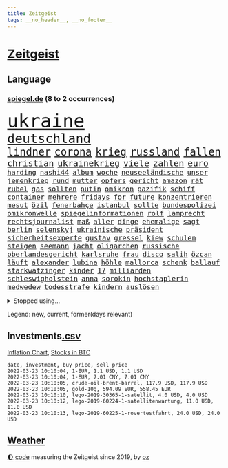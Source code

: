 ```yaml
---
title: Zeitgeist
tags: __no_header__, __no_footer__
---
```


# [Zeitgeist](https://oliz.io/zeitgeist/)

## Language

<h3><a href="https://www.spiegel.de" target="_blank">spiegel.de</a> (8 to 2 occurrences)</h3>
<p style="font-family:monospace">
<span style="font-size:32pt"><a href="news_links.html#ukraine" class="current">ukraine</a></span>
<br>
<span style="font-size:22pt"><a href="news_links.html#deutschland" class="current">deutschland</a></span>
<br>
<span style="font-size:18pt"><a href="news_links.html#lindner" class="current">lindner</a></span>
<span style="font-size:18pt"><a href="news_links.html#corona" class="current">corona</a></span>
<span style="font-size:18pt"><a href="news_links.html#krieg" class="current">krieg</a></span>
<span style="font-size:18pt"><a href="news_links.html#russland" class="current">russland</a></span>
<span style="font-size:18pt"><a href="news_links.html#fallen" class="current">fallen</a></span>
<br>
<span style="font-size:15pt"><a href="news_links.html#christian" class="current">christian</a></span>
<span style="font-size:15pt"><a href="news_links.html#ukrainekrieg" class="current">ukrainekrieg</a></span>
<span style="font-size:15pt"><a href="news_links.html#viele" class="current">viele</a></span>
<span style="font-size:15pt"><a href="news_links.html#zahlen" class="current">zahlen</a></span>
<span style="font-size:15pt"><a href="news_links.html#euro" class="current">euro</a></span>
<br>
<span style="font-size:12pt"><a href="news_links.html#harding" class="new">harding</a></span>
<span style="font-size:12pt"><a href="news_links.html#nashi44" class="new">nashi44</a></span>
<span style="font-size:12pt"><a href="news_links.html#album" class="current">album</a></span>
<span style="font-size:12pt"><a href="news_links.html#woche" class="current">woche</a></span>
<span style="font-size:12pt"><a href="news_links.html#neuseeländische" class="current">neuseeländische</a></span>
<span style="font-size:12pt"><a href="news_links.html#unser" class="current">unser</a></span>
<span style="font-size:12pt"><a href="news_links.html#jemenkrieg" class="current">jemenkrieg</a></span>
<span style="font-size:12pt"><a href="news_links.html#rund" class="current">rund</a></span>
<span style="font-size:12pt"><a href="news_links.html#mutter" class="current">mutter</a></span>
<span style="font-size:12pt"><a href="news_links.html#opfers" class="current">opfers</a></span>
<span style="font-size:12pt"><a href="news_links.html#gericht" class="current">gericht</a></span>
<span style="font-size:12pt"><a href="news_links.html#amazon" class="current">amazon</a></span>
<span style="font-size:12pt"><a href="news_links.html#rät" class="current">rät</a></span>
<span style="font-size:12pt"><a href="news_links.html#rubel" class="current">rubel</a></span>
<span style="font-size:12pt"><a href="news_links.html#gas" class="current">gas</a></span>
<span style="font-size:12pt"><a href="news_links.html#sollten" class="current">sollten</a></span>
<span style="font-size:12pt"><a href="news_links.html#putin" class="current">putin</a></span>
<span style="font-size:12pt"><a href="news_links.html#omikron" class="current">omikron</a></span>
<span style="font-size:12pt"><a href="news_links.html#pazifik" class="current">pazifik</a></span>
<span style="font-size:12pt"><a href="news_links.html#schiff" class="current">schiff</a></span>
<span style="font-size:12pt"><a href="news_links.html#container" class="current">container</a></span>
<span style="font-size:12pt"><a href="news_links.html#mehrere" class="current">mehrere</a></span>
<span style="font-size:12pt"><a href="news_links.html#fridays" class="current">fridays</a></span>
<span style="font-size:12pt"><a href="news_links.html#for" class="current">for</a></span>
<span style="font-size:12pt"><a href="news_links.html#future" class="current">future</a></span>
<span style="font-size:12pt"><a href="news_links.html#konzentrieren" class="current">konzentrieren</a></span>
<span style="font-size:12pt"><a href="news_links.html#mesut" class="new">mesut</a></span>
<span style="font-size:12pt"><a href="news_links.html#özil" class="new">özil</a></span>
<span style="font-size:12pt"><a href="news_links.html#fenerbahçe" class="new">fenerbahçe</a></span>
<span style="font-size:12pt"><a href="news_links.html#istanbul" class="current">istanbul</a></span>
<span style="font-size:12pt"><a href="news_links.html#sollte" class="current">sollte</a></span>
<span style="font-size:12pt"><a href="news_links.html#bundespolizei" class="current">bundespolizei</a></span>
<span style="font-size:12pt"><a href="news_links.html#omikronwelle" class="current">omikronwelle</a></span>
<span style="font-size:12pt"><a href="news_links.html#spiegelinformationen" class="current">spiegelinformationen</a></span>
<span style="font-size:12pt"><a href="news_links.html#rolf" class="current">rolf</a></span>
<span style="font-size:12pt"><a href="news_links.html#lamprecht" class="new">lamprecht</a></span>
<span style="font-size:12pt"><a href="news_links.html#rechtsjournalist" class="new">rechtsjournalist</a></span>
<span style="font-size:12pt"><a href="news_links.html#maß" class="current">maß</a></span>
<span style="font-size:12pt"><a href="news_links.html#aller" class="current">aller</a></span>
<span style="font-size:12pt"><a href="news_links.html#dinge" class="current">dinge</a></span>
<span style="font-size:12pt"><a href="news_links.html#ehemalige" class="current">ehemalige</a></span>
<span style="font-size:12pt"><a href="news_links.html#sagt" class="current">sagt</a></span>
<span style="font-size:12pt"><a href="news_links.html#berlin" class="current">berlin</a></span>
<span style="font-size:12pt"><a href="news_links.html#selenskyj" class="current">selenskyj</a></span>
<span style="font-size:12pt"><a href="news_links.html#ukrainische" class="current">ukrainische</a></span>
<span style="font-size:12pt"><a href="news_links.html#präsident" class="current">präsident</a></span>
<span style="font-size:12pt"><a href="news_links.html#sicherheitsexperte" class="new">sicherheitsexperte</a></span>
<span style="font-size:12pt"><a href="news_links.html#gustav" class="new">gustav</a></span>
<span style="font-size:12pt"><a href="news_links.html#gressel" class="new">gressel</a></span>
<span style="font-size:12pt"><a href="news_links.html#kiew" class="current">kiew</a></span>
<span style="font-size:12pt"><a href="news_links.html#schulen" class="current">schulen</a></span>
<span style="font-size:12pt"><a href="news_links.html#steigen" class="current">steigen</a></span>
<span style="font-size:12pt"><a href="news_links.html#seemann" class="new">seemann</a></span>
<span style="font-size:12pt"><a href="news_links.html#jacht" class="current">jacht</a></span>
<span style="font-size:12pt"><a href="news_links.html#oligarchen" class="current">oligarchen</a></span>
<span style="font-size:12pt"><a href="news_links.html#russische" class="current">russische</a></span>
<span style="font-size:12pt"><a href="news_links.html#oberlandesgericht" class="current">oberlandesgericht</a></span>
<span style="font-size:12pt"><a href="news_links.html#karlsruhe" class="current">karlsruhe</a></span>
<span style="font-size:12pt"><a href="news_links.html#frau" class="current">frau</a></span>
<span style="font-size:12pt"><a href="news_links.html#disco" class="new">disco</a></span>
<span style="font-size:12pt"><a href="news_links.html#salih" class="new">salih</a></span>
<span style="font-size:12pt"><a href="news_links.html#özcan" class="new">özcan</a></span>
<span style="font-size:12pt"><a href="news_links.html#läuft" class="current">läuft</a></span>
<span style="font-size:12pt"><a href="news_links.html#alexander" class="current">alexander</a></span>
<span style="font-size:12pt"><a href="news_links.html#lubina" class="new">lubina</a></span>
<span style="font-size:12pt"><a href="news_links.html#höhle" class="current">höhle</a></span>
<span style="font-size:12pt"><a href="news_links.html#mallorca" class="current">mallorca</a></span>
<span style="font-size:12pt"><a href="news_links.html#schenk" class="current">schenk</a></span>
<span style="font-size:12pt"><a href="news_links.html#ballauf" class="new">ballauf</a></span>
<span style="font-size:12pt"><a href="news_links.html#starkwatzinger" class="current">starkwatzinger</a></span>
<span style="font-size:12pt"><a href="news_links.html#kinder" class="current">kinder</a></span>
<span style="font-size:12pt"><a href="news_links.html#17" class="current">17</a></span>
<span style="font-size:12pt"><a href="news_links.html#milliarden" class="current">milliarden</a></span>
<span style="font-size:12pt"><a href="news_links.html#schleswigholstein" class="current">schleswigholstein</a></span>
<span style="font-size:12pt"><a href="news_links.html#anna" class="current">anna</a></span>
<span style="font-size:12pt"><a href="news_links.html#sorokin" class="current">sorokin</a></span>
<span style="font-size:12pt"><a href="news_links.html#hochstaplerin" class="current">hochstaplerin</a></span>
<span style="font-size:12pt"><a href="news_links.html#medwedew" class="current">medwedew</a></span>
<span style="font-size:12pt"><a href="news_links.html#todesstrafe" class="current">todesstrafe</a></span>
<span style="font-size:12pt"><a href="news_links.html#kindern" class="current">kindern</a></span>
<span style="font-size:12pt"><a href="news_links.html#auslösen" class="new">auslösen</a></span>
</p>
<details>
<summary>Stopped using...</summary>
<p class="former" style="font-size:12pt">
bundesland(519) coronanews(519) erntet(519) hervor(519) infizierte(519) jan(519) manöver(519) bergen(518) bewaffnete(518) de(518) gerechtigkeit(518) korrigiert(518) rassistisch(518) sparen(518) verbraucherschützer(518) wütet(518) betroffene(517) blickt(517) fischer(517) fortschritt(517) gekürt(517) innenstadt(517) punkte(517) strand(517) verpflichtet(517) weshalb(517) wünscht(517) alternativen(516) angeles(516) anschlag(516) beispiel(516) co₂(516) ermordet(516) frühen(516) schwedische(516) wolfgang(516) arm(515) asiatischen(515) bühne(515) demokraten(515) entwicklungen(515) kündigung(515) netzwerken(515) regionen(515) schlimmer(515) spitzt(515) verzögert(515) wettbewerb(515) äußerst(515) beispielen(514) dauern(514) gründer(514) häufiger(514) irgendwann(514) klimaneutral(514) kolumnist(514) komplizen(514) kraftvoll(514) kriminellen(514) literatur(514) rechtsextremismus(514) reform(514) turin(514) blockieren(513) drama(513) figur(513) kurzfristig(513) medizin(513) minderjährige(513) profitiert(513) zwillinge(513) achtelfinale(512) bundesrepublik(512) fand(512) flieht(512) gedenken(512) gleichberechtigung(512) innenministerium(512) jobs(512) jörg(512) paare(512) passagiere(512) premiere(512) rassistische(512) reduziert(512) star(512) 150(511) 6(511) angemessen(511) digitaler(511) durchsetzen(511) gutachten(511) hebt(511) kapitän(511) karriereberaterin(511) muster(511) ruf(511) san(511) spdpolitikerin(511) sturz(511) teilnehmer(511) timo(511) untersuchen(511) verlief(511) verschärfung(511) wiederwahl(511) arbeitnehmer(510) arzt(510) bars(510) bitcoin(510) einführen(510) eugh(510) illegale(510) maximal(510) mitunter(510) persönlich(510) solche(510) terroristen(510) ulm(510) verlegt(510) wahlen(510) weise(510) übt(510) augsburg(509) entwurf(509) kurve(509) mieter(509) mutmaßlicher(509) notruf(509) on(509) post(509) schritte(509) verdiente(509) vertrauen(509) wirtschaftsministerium(509) ärzten(509) beklagen(508) dachte(508) entfernt(508) klingt(508) käufer(508) leiten(508) mengen(508) menschenleben(508) neustart(508) schwanger(508) wochenlang(508) überzeugen(508) aufsehen(507) brauchte(507) dach(507) geräte(507) illegal(507) vertreter(507) überwunden(507) bestehen(506) bewegung(506) lob(506) opfern(506) rassistischen(506) rechtlich(506) riss(506) schuss(506) schwindet(506) sensation(506) ungarns(506) weitergegeben(506) yorker(506) atem(505) ausreichend(505) beginnen(505) digitalen(505) internen(505) irren(505) kleines(505) langfristig(505) spanischen(505) spott(505) starken(505) abschaffen(504) anlagen(504) anwälte(504) debatten(504) djokovic(504) entscheidenden(504) erlitt(504) inszeniert(504) pünktlich(504) verstärken(504) weite(504) werbung(504) übernahme(504) debakel(503) durften(503) gefährlicher(503) hände(503) modell(503) party(503) vorgaben(503) beschert(502) emissionen(502) metropolen(502) punkten(502) regensburg(502) scharfe(502) trieb(502) bolsonaro(501) erlebte(501) ermittlern(501) extremen(501) geprüft(501) jair(501) schöne(501) sexuell(501) spektakulären(501) töten(501) dennis(500) dominanz(500) grün(500) kimmich(500) schüssen(500) sportlerinnen(500) teamkollegen(500) auskunft(499) ständig(499) tragödie(499) womit(499) betont(498) biontech(498) euparlament(498) stärksten(498) triumph(498) verbessert(498) wähler(498) alice(497) gestritten(497) kinos(497) meinen(497) toter(497) begriff(496) unzählige(496) erschöpft(495) bäume(494) geimpft(494) marco(494) seltsame(494) vorgegangen(494) fehlten(492) landete(492) matthew(492) pkw(492) zahlte(492) zusammenstoß(492) erinnerung(491) gästen(491) monats(491) nachts(491) wusste(491) entspannung(490) leider(490) verwickelt(490) züge(490) engpässe(489) entscheidet(489) ministerium(489) aussehen(488) klarer(488) kontaktbeschränkungen(488) ostsee(488) popstar(488) stimmten(488) zukünftig(488) 19jähriger(487) dran(487) papier(487) steffen(487) kracht(486) nachbar(486) schießen(486) verheerend(486) digital(485) griechischen(485) justin(485) ministerien(484) rang(484) stürzen(484) insolvenz(483) lachen(483) fortsetzung(481) reus(481) schaut(480) schützt(480) vermisste(480) enthüllungen(478) intensivstation(478) uhaft(478) verkürzt(478) vermissten(478) einblick(477) wirbel(477) football(476) pilot(476) andrew(475) festhalten(475) maschine(475) doping(474) katharina(473) schritten(472) schätzen(472) smartphones(471) verschafft(471) überfordert(471) einleiten(470) sophie(469) verpflichten(469) flug(467) dorf(466) sogenannten(466) wiedergewählt(466) wasserstoff(465) voraussichtlich(464) annäherung(463) johannes(462) voraussetzung(462) armen(460) geimpfte(460) nationalsozialismus(459) staatsoberhaupt(459) spacex(455) versicherer(455) gewusst(454) lockern(454) vereins(454) coronafolgen(452) tolle(452) möglichkeit(451) zusätzliche(451) daheim(450) gala(450) rätseln(448) bundespräsidenten(447) schadensersatz(446) coronaimpfung(445) politischer(444) behindert(442) schiffe(442) solches(439) biontech/pfizer(438) geheime(438) befunden(437) flogen(437) kilo(437) badenwürttembergischen(436) coronawochenüberblick(434) kz(432) kopfverletzungen(424) dosis(419) spritze(417) sehe(409) glasgow(408) technische(407) öffnet(406) juristische(402) wucht(402) bekannter(394) verschickt(393) passagier(387) börsengang(385) faust(381) fahrbahn(377) grab(377) demnächst(376) haiti(376) kryptowährungen(376) großstädten(372) rückgang(370) j(369) notstand(366) missbrauchsvorwürfen(361) happy(355) kündigungen(351) angefeindet(350) strecken(349) erschoss(347) pressefreiheit(346) ermittlungsverfahren(341) unis(331) zoff(325) kanadischen(322) aufreger(319) höchster(316) linda(314) brian(312) niemandem(310) geschleudert(309) wissenschaftliche(308) wütenden(308) reichtum(304) außenseiter(302) 2045(298) zurückzukehren(292) 1990(285) eingeladen(281) verursachen(280) lebend(278) gefilmt(276) gefälscht(276) impfquote(275) akzeptieren(273) zusammenarbeiten(268) unschuldig(266) darstellung(265) ausgestellt(263) lokal(260) us(259) brannte(254) naht(254) scheiterten(254) kündigten(251) antisemitisch(250) verwandten(250) schlimmeres(249) zusammengestoßen(249) 72(244) britney(244) gerüchten(244) spears(244) bundesanwaltschaft(242) erpressen(242) kämpften(242) millionenentschädigung(242) demenz(240) lebensgefahr(240) seenot(239) spitzenpolitiker(238) floh(237) geldwäsche(237) rechtens(233) dick(232) umweltverbände(232) kürzen(229) verunsichert(229) attackierte(228) hanau(228) selbstkritisch(227) fühlte(224) hamburgs(224) kreißsaal(224) mittels(221) nähert(221) brasilianischen(220) zähne(220) bundesbank(217) 210(216) ioc(216) missbrauchsvorwürfe(215) superstars(215) topmanager(214) beliebte(213) 120(212) nachhaltiger(212) revier(211) kameras(209) nazizeit(209) zutritt(208) chinesen(207) dämpfen(207) abzugeben(206) marsalek(206) erkenntnissen(205) abwesenheit(204) berühmteste(204) nachträglich(204) rätselhafte(204) carrie(203) 1992(202) coronaleugnern(201) regnet(201) angelegte(199) aufwand(199) funktionen(199) köpfen(199) 15jährigen(198) navy(198) lebenden(197) sprint(197) betreffen(196) achtjährige(195) befürchtete(195) ertranken(195) drehte(193) gewählte(191) tabellenführer(190) chappatte(189) rast(189) wahrscheinlicher(189) begegnung(187) craig(187) spaziergang(187) gewohnt(185) social(184) jahn(183) autokonzerne(182) samsungs(182) wahlberechtigten(182) orlando(181) neuesten(180) zeitungsbericht(178) ausgeschöpft(177) francisco(177) gehälter(177) kneipen(176) somalia(176) volkspartei(172) benachbarten(169) längsten(169) vergnügen(168) staatsanwältin(167) virginia(167) fehlender(165) tatenlos(165) 06(164) abgaben(164) bitcoins(164) coronaleugner(163) dealer(163) historisches(163) hofften(163) schnelles(163) einzuschätzen(161) startplatz(161) dschihadisten(160) grafiken(160) großbank(160) pflichten(160) trage(160) militärübung(159) sorgerecht(159) coronaprotest(158) ernsthafte(158) giuffre(158) impfnachweise(158) kremlsprecher(158) wohnungsnot(158) aufmarsch(156) augenhöhe(155) finanzhilfen(155) australiens(154) deaktiviert(154) demo(153) emotionen(153) euparlamentarier(153) abkommen(152) aussichten(152) mutmaßliches(152) vornehmen(152) ganzer(151) leiterin(151) weltraum(150) 15000(149) heinrich(149) lithium(149) störungen(149) fdppolitiker(148) redet(148) franz(147) 1975(146) briefe(146) kurze(146) skispringen(146) tiefer(146) rwe(145) siebenmal(145) klägerin(144) mützenich(144) erneuerbaren(143) spiegelrecherchen(143) presseschau(142) wichtiges(142) bedrohte(141) leise(141) liest(141) bernard(140) bizarren(140) brennenden(140) direkte(140) rekonstruiert(140) schmuggel(140) unschuld(140) erzeugerpreise(139) organisieren(139) klimafreundlicher(138) komplette(138) kälte(138) parlamentarier(138) stade(138) gasversorgung(137) grauen(137) verheerendes(136) richtete(135) verprügelt(135) warburg(135) 2700(134) co2preis(134) saal(134) topligen(134) einsturz(133) beantwortet(132) blutproben(132) irische(132) vergibt(132) radioaktiv(131) sauer(131) schürfen(131) sprecherin(130) 66(129) obersten(129) hiv(128) langjähriger(127) absprachen(126) bayernprofi(126) damaligen(126) feiertag(126) verbraucherinnen(126) vorwand(126) bremens(125) spdfraktionschef(125) suisse(125) bescherte(124) credit(124) vorzugehen(124) bestehe(123) tagung(123) christliche(122) kräftigen(122) roth(122) betrüger(121) bundestagspräsidentin(121) klimaneutralität(121) preisverleihung(121) aaron(120) cheftrainer(120) drogenhandel(120) norderstedt(120) wasseroberfläche(120) alpin(119) bas(119) bärbel(119) christlichen(119) objekt(119) ski(119) versenkt(119) befördert(118) fotografin(118) härten(118) veröffentlichten(118) eintraf(117) fegte(117) kaeser(117) motivierter(117) freier(116) isrückkehrerin(116) thorsten(116) hinterließ(115) seibert(114) beseitigt(113) fasziniert(113) geringen(113) zweifache(113) houston(112) irgendwas(112) schrittweise(112) eegumlage(111) stürzten(111) wählte(111) berlinale(110) nervös(110) paraguay(110) porträt(110) interaktive(109) benin(108) formuliert(107) sammlung(107) sportlichen(107) unbegründet(107) amanda(106) rauswerfen(106) coaching(105) dutzenden(105) gegentore(105) viermal(105) überlebender(105) laura(103) musikfestival(103) regierungen(103) strompreis(103) topspieler(103) marburger(102) buhlen(101) extremer(101) kollisionskurs(101) a380(100) billig(100) quarterback(100) stephen(100) teslaaktien(100) auszuhalten(99) stellvertretenden(99) zukünftigen(99) satellitenbild(98) strafstoß(98) versicherung(98) geschmack(97) ungültig(97) verglich(97) warnten(97) zustande(97) playoffs(96) yanqing(96) besatzungsmitglieder(95) miss(95) stellvertreterin(95) tranken(95) verwüstung(95) beratung(94) kurzarbeitergeld(94) söldnern(94) dosen(92) götter(92) menschlich(92) meteorologen(92) podest(92) sagten(92) überlastet(92) bauernbewegung(91) eiskanal(91) heran(91) rauschgift(91) skifahrer(91) videochat(91) 143(90) coronaproteste(90) käme(90) promis(90) schulbus(90) selbstverteidigung(90) angekündigte(89) ebbt(89) coronarunde(88) fehlgeburt(88) kombinierer(88) missverstanden(88) monteure(88) schwächer(88) skrupellosen(88) befragten(87) chefredaktion(87) erschütternd(87) familienministerin(87) fdpverkehrsminister(87) ghislaine(87) lasse(87) maxwell(87) mogadischu(87) olympiaausrichter(87) singe(87) 116(86) brennt(86) gleiche(86) ministerinnen(86) organisatoren(86) sporadisch(86) festivals(85) gestaltet(85) bönisch(84) coronaimpfaktion(84) dsvteam(84) faber(84) gastwirte(84) ligaspiele(84) story(84) zugelassene(84) /(83) diplomatisch(83) kachelmann(83) mittendrin(83) mutationen(83) pflegerinnen(83) privatpersonen(83) ruhrgebiet(83) spurensuche(83) vorsorglich(83) 1400(82) neugier(82) tabellenkeller(82) wecken(82) 87(81) beratungsfirma(81) demütigung(81) elbe(81) gedenktag(81) höhepunkt(81) nordische(81) vertrauensverlust(81) 51(80) cumexaffäre(80) gottesdienst(80) kleinanzeigen(80) langläuferinnen(80) papa(80) stausee(80) tschentscher(80) aufräumen(79) dopings(79) ebay(79) fdpminister(79) fünfter(79) idbuzz(79) verbrennen(79) verstörende(79) automatische(78) buchs(78) buschmann(78) coronaverstöße(78) francesco(78) geiger(78) greuther(78) meyer(78) negativserie(78) superlative(78) vinzenz(78) zeitnah(78) zuständig(78) abstrichen(77) geraden(77) kräftige(77) lieferung(77) sambia(77) schultz(77) totschlags(77) umsatzrückgängen(77) affären(76) aufsehenerregenden(76) bewundert(76) coronabeschlüsse(76) derart(76) elle(76) parallelwelt(76) 330(75) ariane(75) bellevue(75) bundestagsabgeordneten(75) erleidet(75) gastgewerbe(75) herstellen(75) schneit(75) turniere(75) wettert(75) ahnden(74) clanboss(74) finnlands(74) kronprinzessin(74) paradox(74) polizeikräfte(74) schickte(74) amtssitz(73) bronze(73) grau(73) humphries(73) kaillie(73) lochner(73) machtdemonstration(73) erzwingen(72) exklusiv(72) kapiteln(72) landwirtschaftsminister(72) verstreichen(72) brückenbauer(71) kurzerhand(71) mammutaufgabe(71) niedrigeres(71) obdachlos(71) wackelt(71) zutage(71) diplomatie(70) dopingprobe(70) gewährt(70) marschierte(70) reifen(70) skispringer(70) veröffentlichen(70) viererbob(70) 750000(69) agrarminister(69) boy(69) chinesisches(69) curry(69) deeskalation(69) fehlerfrei(69) hinweggefegt(69) inspiriert(69) preissteigerungen(69) solar(69) übergangszeit(69) geste(68) getreten(68) pechstein(68) beamter(67) lord(67) singles(67) abteilung(66) adolf(66) esasonde(66) mühen(66) nominierungen(66) ricarda(66) ullmann(66) vermächtnis(66) autozulieferer(65) fensterscheiben(65) kinderzimmer(65) schatz(65) traurige(65) beschwört(64) ingrid(64) landstriche(64) senegal(64) bowl(63) coronatestpflicht(63) gewaltigen(63) großzügige(63) impossible(63) innenausschuss(63) karpfen(63) sendungen(63) tvreporter(63) absurden(62) coronaschutzmaßnahmen(62) eigenverantwortung(62) nixon(62) punjab(62) rogers(62) singh(62) äh(62) exsoldat(61) formtief(61) gesunden(61) neuwagen(61) partygate(61) wimbledon(61) ergreifen(60) hilfsgelder(60) mikaela(60) obdachlosigkeit(60) preiserhöhung(60) shiffrin(60) traumjob(60) mathematiker(59) prozesses(59) psychologin(59) suizide(59) aktionismus(58) bundespräsidentenwahl(58) fähre(58) resetknopf(58) 70jährige(57) abgeholt(57) einbrecher(57) eisenbichler(57) hidschab(57) osnabrück(57) beach(56) beschweren(56) erwachsener(56) schauspielerinnen(56) versöhnt(56) academy(55) dwd(55) gorman(55) jubiläum(55) pizza(55) startklar(55) dortigen(54) nowitzki(54) usfirmen(54) dreyer(53) drohung(53) riesenslalom(53) untergang(53) virale(53) absolut(52) aktionsplan(52) angreifen(52) arbeitnehmerinnen(52) burghardt(52) christen(52) fröhlich(52) jamanka(52) lebenshaltungskosten(52) mariama(52) privathaus(52) scheibe(52) streifenwagen(52) 25000(51) anstehende(51) geburten(51) impfpflichtdebatte(51) ineinander(51) kratzen(51) kullern(51) salat(51) strafanzeige(51) topstar(51) verabreden(51) überwachung(51) extrembergsteiger(50) gespendet(50) grundstücks(50) gülle(50) massenstartrennen(50) osze(50) podcasts(50) ausblick(49) eughurteil(49) feuerwerkskörper(49) fülle(49) geistig(49) gesundheitsbehörde(49) mindestlohns(49) 50jährige(48) persönlicher(48) pflegebonus(48) riet(48) zerbricht(48) kümmert(47) peilt(47) persönlichkeiten(47) rückschläge(47) zeitgemäß(47) beschlüssen(46) fischen(46) gesünder(46) janeiro(46) verfassungswidrige(46) vielfalt(46) ausgewiesen(45) bobsport(45) dänemarks(45) europaabgeordneter(45) hennig(45) nachwirkt(45) sand(45) stammte(45) truth(45) verkürzung(45) zeitungen(45) crewmitglieder(44) einheimische(44) erwerben(44) rodeln(44) satellitendaten(44) täuschung(44) aufstehen(43) auszustrahlen(43) millionenstrafen(43) postboten(43) tiefpunkt(43) reparatur(42) überschwemmt(42) ausgebrannte(41) auswirken(41) dominant(41) fitness(41) prüfungen(41) vorgeschlagenen(41) begeisterte(40) brisante(40) getroffenen(40) protestierende(40) späten(40) 1350(39) aschermittwoch(39) bestand(39) memoiren(39) selbstverständlich(39) datenschutz(38) ploß(38) bräuchten(37) lynn(37) mediensubventionen(37) partygateskandal(37) volksabstimmung(37) dsvathleten(36) hof(36) moderieren(36) strände(36) verwendung(36) erftstadt(35) impfnachweis(35) nervt(35) operation(35) teufels(35) geglaubter(34) regierungsberater(34) wangerooge(34) anspruchsvoll(33) auswahlverfahren(33) datum(33) hierarchie(33) schwerwiegenden(33) verbessern(33) bobfahrer(32) diebstahl(32) einsturzgefährdet(32) entgeht(32) erwachsenenalter(32) fett(32) lockdownpartys(32) tennisweltranglistenerste(32) trabert(32) trick(32) achtjähriger(31) dienstgrade(31) fremd(31) joschka(31) klingen(31) krankheiten(31) macher(31) matchwinner(31) münchenfreising(31) verschont(31) frankfurts(30) konsequent(30) krüger(30) m(30) neckar(30) überflüssige(30) 61jähriger(29) einlegen(29) exaußenminister(29) hofmeister(29) kühler(29) motivierte(29) neuseelands(29) ramona(29) snowboarderin(29) spezialkräfte(29) 23jährige(28) 93(28) anstalt(28) hübsch(28) kondome(28) leitindex(28) lobende(28) sofortige(28) wahlmanipulation(28) adern(27) erzdiözese(27) oberbürgermeisters(27) schlammlawine(27) umland(27) azoren(26) erzeugt(26) essener(26) heutzutage(26) hirnschäden(26) jubelt(26) kopfbälle(26) krebitz(26) nasen(26) nicolette(26) silbermedaille(26) zelt(26) übergewichtig(26) aufteilen(25) botschafterin(25) honduras(25) itexperte(25) kirchenaustritte(25) lupe(25) minusgrade(25) murray(25) pfarrer(25) schnitten(25) vagen(25) wüten(25) ausgebrannt(24) bergung(24) eishockeyteam(24) eutaxonomie(24) knappe(24) runter(24) zurückkommen(24) abgedeckt(23) ai(23) echtheit(23) unheimlich(23) arenen(22) bengals(22) cincinnati(22) einlenken(22) interessieren(22) kansas(22) maine(22) orkan(22) orkanböen(22) schwinden(22) secrets(22) sturmböen(22) sturmtief(22) stürmisch(22) unangenehm(22) wassersportler(22) asiatische(21) böen(21) drahtzieher(21) gemeine(21) ilnur(21) odermatt(21) orkanartige(21) sicherheitskonferenz(21) strafrechtlich(21) stürmischem(21) trägerrakete(21) versagte(21) begründete(20) betreibt(20) burkina(20) eh(20) faso(20) gesichtserkennung(20) ischinger(20) krankenhausgesellschaft(20) moore(20) sturmflut(20) umgestürzte(20) umstürzende(20) end(19) künast(19) limbourg(19) marineschiff(19) mumbai(19) otte(19) renate(19) skeleton(19) stufenweise(19) ukrainerusslandkonflikt(19) wintersturm(19) flores(18) hessenthaler(18) meuthen(18) witt(18) wuppertaler(18) altenheimen(17) durchbrachen(17) ernannten(17) gedemütigt(17) ottawa(17) parteipolitische(17) trudeau(17) attestiert(16) bundesversammlung(16) fahnenträger(16) iocchef(16) liveblog(16) stromanbieter(16) truppenabzug(16) exsiemenschef(15) hinderlich(15) just(15) kamila(15) kylian(15) like(15) rauchen(15) that(15) antiterroreinsatz(14) bdi(14) cnnpräsident(14) fieber(14) hotelzimmer(14) immunisieren(14) spätem(14) straßengraben(14) verlage(14) vollständigen(14) wettbewerbe(14) anzahl(13) dr(13) frenzel(13) lizenz(13) nolte(13) schülern(13) öffnungsschritte(13) blumenkohl(12) immobilienpreise(12) spezialisierte(12) biathlonstaffel(11) bill(11) erdrutsch(11) ereignissen(11) kriminalfall(11) landrat(11) verstoße(11) walijewa(11)
</p>
</details>
<p>Legend: <span class="new">new</span>, <span class="current">current</span>, <span class="former">former(days relevant)</span></p>

## Investments[.csv](investments.csv)

[Inflation Chart](https://inflationchart.com),
[Stocks in BTC](https://stonksinbtc.xyz/)

```
date, investment, buy price, sell price
2022-03-23 10:10:04, 1-EUR, 1.1 USD, 1.1 USD
2022-03-23 10:10:04, 1-EUR, 7.01 CNY, 7.01 CNY
2022-03-23 10:10:05, crude-oil-brent-barrel, 117.9 USD, 117.9 USD
2022-03-23 10:10:05, gold-10g, 594.09 EUR, 558.45 EUR
2022-03-23 10:10:10, lego-2019-30365-1-satellit, 4.0 USD, 4.0 USD
2022-03-23 10:10:12, lego-2019-60224-1-satellitenwartung, 11.0 USD, 11.0 USD
2022-03-23 10:10:13, lego-2019-60225-1-rovertestfahrt, 24.0 USD, 24.0 USD
```

## [Weather](weather.html)

<footer>
<a href="javascript:toggleTheme()" class="nav">🌓</a>
<a href="https://github.com/ooz/zeitgeist">code</a> measuring the Zeitgeist since 2019, by <a href="https://oliz.io">oz</a>
</footer>
